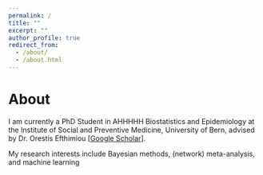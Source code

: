 ```yaml
---
permalink: /
title: ""
excerpt: ""
author_profile: true
redirect_from: 
  - /about/
  - /about.html
---
```


# About

I am currently a PhD Student in AHHHHH Biostatistics and Epidemiology at the Institute of Social and Preventive Medicine, University of Bern, advised by Dr. Orestis Efthimiou [[Google Scholar](https://scholar.google.gr/citations?user=Vnips7cAAAAJ&hl=en)].

My research interests include Bayesian methods, (network) meta-analysis, and machine learning
